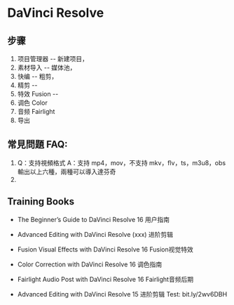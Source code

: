 # DaVinci Resolve



## 步骤

1. 项目管理器 -- 新建项目，
2. 素材导入 -- 媒体池，
3. 快编 -- 粗剪，
4. 精剪 -- 
5. 特效 Fusion -- 
6. 调色 Color 
7. 音频 Fairlight 
8. 导出



## 常見問題 FAQ:

1. Q：支持視頻格式
   A：支持 mp4，mov，不支持 mkv，flv，ts，m3u8，obs輸出以上六種，兩種可以導入達芬奇
2. 

## Training Books

* The Beginner’s Guide to DaVinci Resolve 16 用户指南
* Advanced Editing with DaVinci Resolve (xxx) 进阶剪辑
* Fusion Visual Effects with DaVinci Resolve 16 Fusion视觉特效
* Color Correction with DaVinci Resolve 16 调色指南
* Fairlight Audio Post with DaVinci Resolve 16 Fairlight音频后期



* Advanced Editing with DaVinci Resolve 15 进阶剪辑
  Test: bit.ly/2wv6DBH

